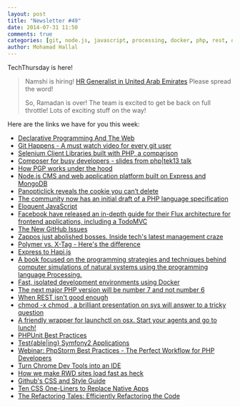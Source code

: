 ```yaml
---
layout: post
title: "Newsletter #49"
date: 2014-07-31 11:50
comments: true
categories: [git, node.js, javascript, processing, docker, php, rest, osx]
author: Mohamad Hallal
---
```


TechThursday is here!

> Namshi is hiring! [HR Generalist in United Arab Emirates](http://t.co/kfUX1C0MMy) Please spread the word!
>
> So, Ramadan is over! The team is excited to get be back on full throttle! Lots of exciting stuff on the way!
>

Here are the links we have for you this week:

<!-- more -->

* [Declarative Programming And The Web](http://www.smashingmagazine.com/2014/07/30/declarative-programming/)
* [Git Happens - A must watch video for every git user](http://jessitron.github.io/git-happens/)
* [Selenium Client Libraries built with PHP, a comparison](http://phptest.club/t/selenium-client-libraries-comparison/36)
* [Composer for busy developers - slides from php|tek13 talk](http://www.slideshare.net/rdohms/composer-for-busy-developers-phptek13)
* [How PGP works under the hood](http://marcomanzoni.me/blog/how-pgp-works-under-the-hood)
* [Node.js CMS and web application platform built on Express and MongoDB](http://keystonejs.com/)
* [Panopticlick reveals the cookie you can’t delete](http://nakedsecurity.sophos.com/2014/07/28/panopticlick-reveals-the-cookie-you-cant-delete)
* [The community now has an initial draft of a PHP language specification](http://t.co/aywaIqN901)
* [Eloquent JavaScript](http://buff.ly/UB1Rg3)
* [Facebook have released an in-depth guide for their Flux architecture for frontend applications, including a TodoMVC](https://t.co/AU3sTqw0xc)
* [The New GitHub Issues](http://buff.ly/1o6ZqJ7)
* [Zappos just abolished bosses. Inside tech's latest management craze](http://buff.ly/1rKwfTA)
* [Polymer vs. X-Tag - Here's the difference](http://buff.ly/1o3tANi)
* [Express to Hapi.js](http://buff.ly/1nIIf4L)
* [A book focused on the programming strategies and techniques behind computer simulations of natural systems using the programming language Processing.](http://natureofcode.com/)
* [Fast, isolated development environments using Docker](http://www.fig.sh/index.html)
* [The next major PHP version will be number 7 and not number 6](https://wiki.php.net/rfc/php6#vote)
* [When REST isn't good enough](https://www.braintreepayments.com/braintrust/when-rest-isnt-good-enough)
* [chmod -x chmod , a brilliant presentation on sys will answer to a tricky question](http://www.slideshare.net/cog/chmod-x-chmod)
* [A friendly wrapper for launchctl on osx. Start your agents and go to lunch!](https://github.com/eddiezane/lunchy)
* [PHPUnit Best Practices](https://www.youtube.com/watch?v=C6cQUlbJLKY)
* [Test{able|ing} Symfony2 Applications](http://thephp.cc/dates/2013/ez-publish-summer-camp/testable-symfony2-applications)
* [Webinar: PhpStorm Best Practices - The Perfect Workflow for PHP Developers]([https://www.youtube.com/watch?v=TejBj_N-3rI)
* [Turn Chrome Dev Tools into an IDE](http://gregrickaby.com/turn-chrome-developer-tools-into-an-ide/)
* [How we make RWD sites load fast as heck](http://filamentgroup.com/lab/performance-rwd.html)
* [Github's CSS and Style Guide](http://markdotto.com/2014/07/23/githubs-css/)
* [Ten CSS One-Liners to Replace Native Apps](http://alistapart.com/blog/post/ten-css-one-liners-to-replace-native-apps)
* [The Refactoring Tales: Efficiently Refactoring the Code](http://javascriptplayground.com/the-refactoring-tales/refactoring-tales.html)